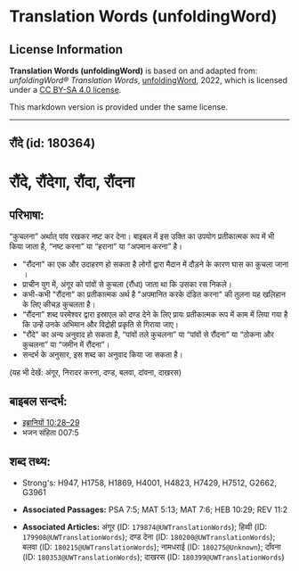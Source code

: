 # Translation Words (unfoldingWord)

## License Information

**Translation Words (unfoldingWord)** is based on and adapted from: _unfoldingWord® Translation Words_, [unfoldingWord](https://unfoldingword.org/utw), 2022, which is licensed under a [CC BY-SA 4.0 license](https://creativecommons.org/licenses/by-sa/4.0/legalcode.en).

This markdown version is provided under the same license.



--------------------------------

## रौंदे (id: 180364)

रौंदे, रौंदेगा, रौंदा, रौंदना
=============================

परिभाषा:
--------

“कुचलना” अर्थात् पांव रखकर नष्ट कर देना। बाइबल में इस उक्ति का उपयोग प्रतीकात्मक रूप में भी किया जाता है, “नष्ट करना” या “हराना” या “अपमान करना” है।

* "रौंदना" का एक और उदाहरण हो सकता है लोगों द्वारा मैदान में दौड़ने के कारण घास का कुचला जाना ।
* प्राचीन युग में, अंगूर को पांवों से कुचला (रौंधा) जाता था कि उसका रस निकले।
* कभी\-कभी "रौंदना" का प्रतीकात्मक अर्थ है "अपमानित करके दंडित करना" की तुलना यह खलिहान के लिए कीचड़ कुचलता है।
* “रौंदना” शब्द परमेश्वर द्वारा इस्राएल को दण्ड देने के लिए प्रायः प्रतीकात्मक रूप में काम में लिया गया है कि उन्हें उनके अभिमान और विद्रोही प्रकृति से गिराया जाए।
* "रौंदे" का अन्य अनुवाद हो सकता है, “पांवों तले कुचलना” या “पांवों से रौंदना” या “ठोकना और कुचलना” या “जमीन में रौंदना”।
* सन्दर्भ के अनुसार, इस शब्द का अनुवाद किया जा सकता है।

(यह भी देखें: अंगूर, निरादर करना, दण्ड, बलवा, दांवना, दाखरस)

बाइबल सन्दर्भ:
--------------

* [इब्रानियों 10:28–29](https://ref.ly/Heb10:28-Heb10:29)
* भजन संहिता 007:5

शब्द तथ्य:
----------

* Strong's: H947, H1758, H1869, H4001, H4823, H7429, H7512, G2662, G3961

* **Associated Passages:** PSA 7:5; MAT 5:13; MAT 7:6; HEB 10:29; REV 11:2
* **Associated Articles:** अंगूर (ID: `179874@UWTranslationWords`); हिव्वी (ID: `179908@UWTranslationWords`); दण्ड देना (ID: `180200@UWTranslationWords`); बलवा  (ID: `180215@UWTranslationWords`); नामधराई (ID: `180275@Unknown`); दाँवना (ID: `180353@UWTranslationWords`); दाखरस (ID: `180399@UWTranslationWords`)

